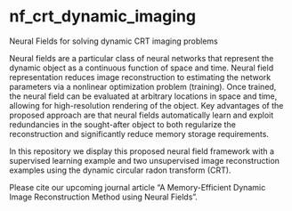 # nf_crt_dynamic_imaging
Neural Fields for solving dynamic CRT imaging problems

Neural fields are a particular class of neural networks that represent the dynamic object as a continuous function of space and time. Neural field representation reduces image reconstruction to estimating the network parameters via a nonlinear optimization problem (training). Once trained, the neural field can be evaluated at arbitrary locations in space and time, allowing for high-resolution rendering of the object. Key advantages of the proposed approach are that neural fields automatically learn and exploit redundancies in the sought-after object to both regularize the reconstruction and significantly reduce memory storage requirements. 

In this repository we display this proposed neural field framework with a supervised learning example and two unsupervised image reconstruction examples using the dynamic circular radon transform (CRT).

Please cite our upcoming journal article “A Memory-Efficient Dynamic Image Reconstruction Method using Neural Fields”.
